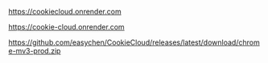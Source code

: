 https://cookiecloud.onrender.com

https://cookie-cloud.onrender.com

https://github.com/easychen/CookieCloud/releases/latest/download/chrome-mv3-prod.zip
